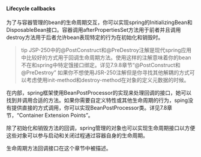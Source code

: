 #### Lifecycle callbacks

为了与容器管理的bean的生命周期交互，你可以实现spring的InitializingBean和DisposableBean接口。容器调用afterPropertiesSet方法用于前者并且调用destroy方法用于后者允许bean表现特定的行为在初始化和销毁时。

>tip
>JSP-250中的@PostConstruct和@PreDestroy注解是现代spring应用中比较好的方式用于回调生命周期方法。使用这样的注解意味着你的bean不在和spring中特定饿接口绑定。详见7.9.8章节“@PostConstruct和@PreDestroy”
>如果你不想使用JSR-250注解但是你寻找其他解耦的方式可以考虑使用init-method和destroy-method在对象的定义元数据的时候。

在内部，spring框架使用BeanPostProcessor的实现来处理回调的接口，她可以找到并调用合适的方法。如果你需要自定义特性或其他生命周期的行为，sping没有提供直接的方式调用，你可以实现BeanPostProcessor类。详见7.8章节，“Container Extension Points”。

除了初始化和销毁方法的回调，spring管理的对象也可以实现生命周期接口以方便这些对象可以参与启动和关闭过程通过容器自身的生命周期。

生命周期方法回调接口在这个章节中被描述。
